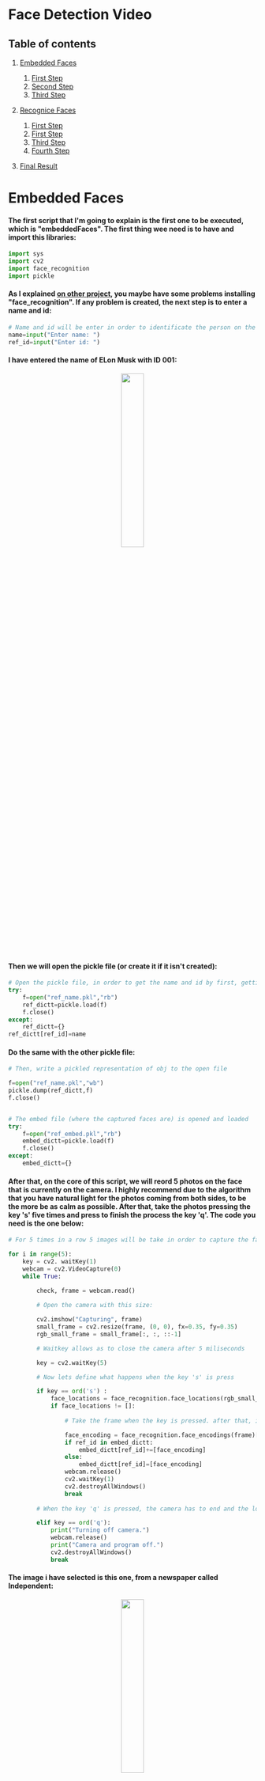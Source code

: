 # Face Detection Video

## Table of contents
1. [Embedded Faces](#embedded)  
    1. [First Step](#embedfirst)
    2. [Second Step](#embedsecond)
    3. [Third Step](#embedthird)

2. [Recognice Faces](#recognize)
    1. [First Step](#recognizefirst)
    2. [First Step](#recognizesecond)
    3. [Third Step](#recognizethird)
    4. [Fourth Step](#recognizefourth)

3. [Final Result](#final)


# Embedded Faces <a name="embedded"></a>

#### The first script that I'm going to explain is the first one to be executed, which is "embeddedFaces". The first thing wee need is to have and import this libraries: <a name="embedfirst"></a>

```python
import sys
import cv2 
import face_recognition
import pickle
```

#### As I explained [on other project](https://github.com/pablodaniel99/detectFaces/blob/main/README.md#maybe-you-have-some-problems-importing-cv2-it-is-highly-recommended-to-use-virtual-studio-code-why-because-usign-this-platform-will-make-the-installation-of-this-package-way-more-easy-than-using-conda-o-pip-which-not-only-could-provoke-an-error-but-may-also-last-2-hours), you maybe have some problems installing "face_recognition". If any problem is created, the next step is to enter a name and id: <a name="embedsecond"></a>

```python
# Name and id will be enter in order to identificate the person on the camera
name=input("Enter name: ")
ref_id=input("Enter id: ")
```

#### I have entered the name of ELon Musk with ID 001: 

<p align="center" width="200%">
    <img width="30%" src="https://user-images.githubusercontent.com/116290888/199313545-526cc451-0f3f-4308-8fad-1f3db2ed4bf0.PNG"> 
</p>

#### Then we will open the pickle file (or create it if it isn't created): 

```python
# Open the pickle file, in order to get the name and id by first, getting the name
try:
	f=open("ref_name.pkl","rb")
	ref_dictt=pickle.load(f)
	f.close()
except:
	ref_dictt={}
ref_dictt[ref_id]=name
```
#### Do the same with the other pickle file:

```python
# Then, write a pickled representation of obj to the open file

f=open("ref_name.pkl","wb")
pickle.dump(ref_dictt,f)
f.close()


# The embed file (where the captured faces are) is opened and loaded 
try:
	f=open("ref_embed.pkl","rb")
	embed_dictt=pickle.load(f)
	f.close()
except:
	embed_dictt={}
```

#### After that, on the core of this script, we will reord 5 photos on the face that is currently on the camera. I highly recommend due to the algorithm that you have natural light for the photos coming from both sides, to be the more be as calm as possible. After that, take the photos pressing the key 's' five times and press to finish the process the key 'q'. The code you need is the one below: <a name="embedthird"></a>

```python
# For 5 times in a row 5 images will be take in order to capture the faces needed to detect the face in the other script

for i in range(5):
	key = cv2. waitKey(1)
	webcam = cv2.VideoCapture(0)
	while True:
	     
		check, frame = webcam.read()

		# Open the camera with this size:

		cv2.imshow("Capturing", frame)
		small_frame = cv2.resize(frame, (0, 0), fx=0.35, fy=0.35)
		rgb_small_frame = small_frame[:, :, ::-1]

		# Waitkey allows as to close the camera after 5 miliseconds

		key = cv2.waitKey(5)

		# Now lets define what happens when the key 's' is press

		if key == ord('s') : 
			face_locations = face_recognition.face_locations(rgb_small_frame)
			if face_locations != []:
				
				# Take the frame when the key is pressed. after that, in 1 milisecond, the camera window is destroyed

				face_encoding = face_recognition.face_encodings(frame)[0]
				if ref_id in embed_dictt:
					embed_dictt[ref_id]+=[face_encoding]
				else:
					embed_dictt[ref_id]=[face_encoding]
				webcam.release()
				cv2.waitKey(1)
				cv2.destroyAllWindows()     
				break
		
		# When the key 'q' is pressed, the camera has to end and the loop 'for' is done

		elif key == ord('q'):
			print("Turning off camera.")
			webcam.release()
			print("Camera and program off.")
			cv2.destroyAllWindows()
			break
```
#### The image i have selected is this one, from a newspaper called Independent: 
<p align="center" width="200%">
    <img width="30%" src="https://user-images.githubusercontent.com/116290888/199306421-6b83beb5-55de-4696-841a-4651f6aa0105.PNG"> 
</p>

#### Now, all the work related with the first script is done, let's move forward to the second and las one.




# Recognice Faces <a name="recognize"></a>

#### The second script and last one script is the one executed in order to detect the faces recorded on the last script, for that mission, this libraries are necessary: 

```python
import face_recognition
import cv2
import numpy as np
import glob
import time
import csv
import pickle
```

### Recognice Faces <a name="recognizefirst"></a>

```python
# After playing embeddings script, the pickle files must be open in order to get all the faces and names

f=open("ref_name.pkl","rb")
ref_dictt=pickle.load(f)         
f.close()

f=open("ref_embed.pkl","rb")
embed_dictt=pickle.load(f)     
f.close()

known_face_encodings = []  # encodingd of all faces
known_face_names = []	   # ref_id of all faces
```

#### Afther that, we will create the object to record the faces on camera and the sum of variables needed to process the information:  <a name="recognizesecond"></a>

````python

# Then, start the record of the image
video_capture = cv2.VideoCapture(0)

# Initialize some variables to locate the face encodings and names
face_locations = []
face_encodings = []
face_names = []
process_this_frame = True
````

#### Afther that we create the core of the using a while loop that will execute forever until we eliminate or quite the face/s on camera that can be recognice by the algotithm. <a name="recognizethird"></a>

````python
while True  :

	# Grab a single frame of video
	ret, frame = video_capture.read()

	# Resize frame of video to 1/4 size for faster face recognition processing
	small_frame = cv2.resize(frame, (0, 0), fx=0.25, fy=0.25)

	# Convert the image from BGR color (which OpenCV uses) to RGB color (which face_recognition uses)
	rgb_small_frame = small_frame[:, :, ::-1]

	# Only process every other frame of video to save time
	if process_this_frame:
		# Find all the faces and face encodings in the current frame of video
		face_locations = face_recognition.face_locations(rgb_small_frame)
		face_encodings = face_recognition.face_encodings(rgb_small_frame, face_locations)

		face_names = []
		for face_encoding in face_encodings:
			# See if the face is a match for the known face(s)
			matches = face_recognition.compare_faces(known_face_encodings, face_encoding)
			name = "Unknown"

			# Or instead, use the known face with the smallest distance to the new face
			face_distances = face_recognition.face_distance(known_face_encodings, face_encoding)
			best_match_index = np.argmin(face_distances)
			if matches[best_match_index]:
				name = known_face_names[best_match_index]
			face_names.append(name)
			
	# Turn the variable the cotnrary of his current value
	process_this_frame = not process_this_frame
````


#### And here the results are display. Notacie that other color, label or whatever feature on the rectangle that is ont he recogniced face can be changed. I did choose red because is a very striking color but you can use whatever you want. Also you can change the size not onyl of the rectangle but the size of the window displayed. <a name="recognizefourth"></a>

````python
# Display the results
	for (top, right, bottom, left), name in zip(face_locations, face_names):
		
		# Scale back up face locations since the frame we detected in was scaled to 1/4 size
		top *= 4
		right *= 4
		bottom *= 4
		left *= 4

		# Create a rectangle with the red color
		cv2.rectangle(frame, (left, top), (right, bottom), (0, 0, 255), 2)

		# Draw a label with a name (the name stored before) below the face
		cv2.rectangle(frame, (left, bottom - 35), (right, bottom), (0, 0, 255), cv2.FILLED)
		font = cv2.FONT_HERSHEY_DUPLEX
		cv2.putText(frame, ref_dictt[name], (left + 6, bottom - 6), font, 1.0, (255, 255, 255), 1)
	font = cv2.FONT_HERSHEY_DUPLEX

	# Display the resulting imagecv2.putText(frame, ref_dictt[name], (left + 6, bottom - 6), font, 1.0, (255, 255, 255), 1)
	cv2.imshow('Video', frame)

	# Hit 'q' on the keyboard to stop and the execution
	if cv2.waitKey(1) & 0xFF == ord('q'):
		break
		
# Destroy the process if nothing is found
video_capture.release()
cv2.destroyAllWindows()
````

# Final Result <a name="final"></a>

#### First, you have to put your image/s in fornt of the camera. A window with the video the camera is capturing will be deployed and the face in this case, as you can see, is detected WITH OTHER COMPLETLY IMAGE on the screen of my own phone:

<p align="center" width="200%">
    <img width="30%" src="https://user-images.githubusercontent.com/116290888/199321536-4cc5cf67-576c-4a53-9d01-010ddd2a22a1.PNG"> 
</p>



#### Image of Elon 1: https://www.independentespanol.com/tecnologia/twitter-elon-musk-compra-acuerdo-b2119250.html

#### Image of Elon 2: https://es.wikipedia.org/wiki/Elon_Musk#/media/Archivo:Elon_Musk_Royal_Society_(crop1).jpg
